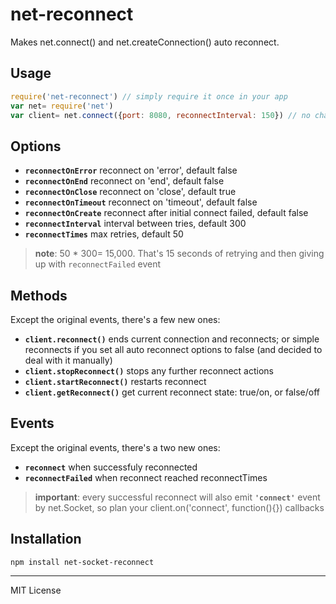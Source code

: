 # net-reconnect
Makes net.connect() and net.createConnection() auto reconnect.
## Usage
```js
require('net-reconnect') // simply require it once in your app
var net= require('net')
var client= net.connect({port: 8080, reconnectInterval: 150}) // no change to original API
```
## Options
* __`reconnectOnError`__ reconnect on 'error', default false
* __`reconnectOnEnd`__ reconnect on 'end', default false
* __`reconnectOnClose`__ reconnect on 'close', default true
* __`reconnectOnTimeout`__ reconnect on 'timeout', default false
* __`reconnectOnCreate`__ reconnect after initial connect failed, default false
* __`reconnectInterval`__ interval between tries, default 300
* __`reconnectTimes`__ max retries, default 50

> __note__: 50 * 300= 15,000. That's 15 seconds of retrying and then giving up with `reconnectFailed` event

## Methods
Except the original events, there's a few new ones:
* __`client.reconnect()`__  ends current connection and reconnects; or simple reconnects if you set all auto reconnect options to false (and decided to deal with it manually)
* __`client.stopReconnect()`__ stops any further reconnect actions
* __`client.startReconnect()`__ restarts reconnect
* __`client.getReconnect()`__ get current reconnect state: true/on, or false/off

## Events
Except the original events, there's a two new ones:
* __`reconnect`__ when successfuly reconnected
* __`reconnectFailed`__ when reconnect reached reconnectTimes 

> __important__: every successful reconnect will also emit __`'connect'`__ event by net.Socket, so plan your client.on('connect', function(){}) callbacks

## Installation
```
npm install net-socket-reconnect
```
---
MIT License